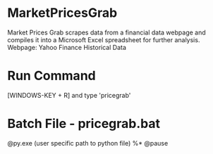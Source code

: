 # MarketPricesGrab
Market Prices Grab scrapes data from a financial data webpage and compiles it into a Microsoft Excel spreadsheet for further analysis.
Webpage: Yahoo Finance Historical Data

# Run Command
[WINDOWS-KEY + R] and type 'pricegrab'

# Batch File - pricegrab.bat
@py.exe (user specific path to python file) %*
@pause
